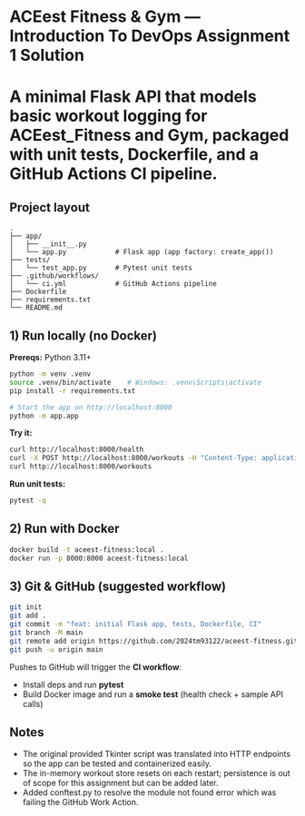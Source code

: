 # ACEest Fitness & Gym — Introduction To DevOps Assignment 1 Solution

# A minimal Flask API that models basic workout logging for **ACEest_Fitness and Gym**, packaged with unit tests, Dockerfile, and a GitHub Actions CI pipeline.

## Project layout

```text
.
├── app/
│   ├── __init__.py
│   └── app.py            # Flask app (app factory: create_app())
├── tests/
│   └── test_app.py       # Pytest unit tests
├── .github/workflows/
│   └── ci.yml            # GitHub Actions pipeline
├── Dockerfile
├── requirements.txt
└── README.md
```

## 1) Run locally (no Docker)

**Prereqs:** Python 3.11+

```bash
python -m venv .venv
source .venv/bin/activate    # Windows: .venv\Scripts\activate
pip install -r requirements.txt

# Start the app on http://localhost:8000
python -m app.app
```

**Try it:**

```bash
curl http://localhost:8000/health
curl -X POST http://localhost:8000/workouts -H "Content-Type: application/json" -d '{"workout":"Running","duration":30}'
curl http://localhost:8000/workouts
```

**Run unit tests:**

```bash
pytest -q
```

## 2) Run with Docker

```bash
docker build -t aceest-fitness:local .
docker run -p 8000:8000 aceest-fitness:local
```

## 3) Git & GitHub (suggested workflow)

```bash
git init
git add .
git commit -m "feat: initial Flask app, tests, Dockerfile, CI"
git branch -M main
git remote add origin https://github.com/2024tm93122/aceest-fitness.git
git push -u origin main
```

Pushes to GitHub will trigger the **CI workflow**:

- Install deps and run **pytest**
- Build Docker image and run a **smoke test** (health check + sample API calls)

## Notes

- The original provided Tkinter script was translated into HTTP endpoints so the app can be tested and containerized easily.
- The in-memory workout store resets on each restart; persistence is out of scope for this assignment but can be added later.
- Added conftest.py to resolve the module not found error which was failing the GitHub Work Action.
